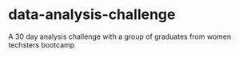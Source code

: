 # data-analysis-challenge
A 30 day analysis challenge with a group of graduates from women techsters bootcamp
